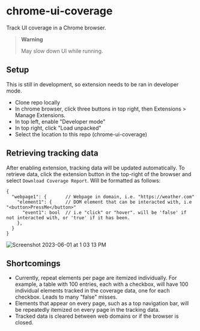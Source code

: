 # chrome-ui-coverage
Track UI coverage in a Chrome browser.

> **Warning**
> 
> May slow down UI while running.

## Setup
This is still in development, so extension needs to be ran in developer mode.

- Clone repo locally
- In chrome browser, click three buttons in top right, then Extensions > Manage Extensions.
- In top left, enable "Developer mode"
- In top right, click "Load unpacked"
- Select the location to this repo (chrome-ui-coverage)

## Retrieving tracking data
After enabling extension, tracking data will be updated automatically. To retrieve data, click the extension button in the top-right of the browser and select `Download Coverage Report`. Will be formatted as follows:
```
{
  "webpage1": {       // Webpage in domain, i.e. "https://weather.com"
    "element1": {     // DOM element that can be interacted with, i.e "<button>PressMe</button>"
      "event1": bool  // i.e "click" or "hover". will be 'false' if not interacted with, or 'true' if it has been.
    },
  }
}
```
![Screenshot 2023-06-01 at 1 03 13 PM](https://github.com/codambro/chrome-ui-coverage/assets/87312005/be9401d1-6a4f-469f-8f2f-c955efa463b0)

## Shortcomings
- Currently, repeat elements per page are itemized individually. For example, a table with 100 entries, each with a checkbox, will have 100 individual elements tracked in the coverage data, one for each checkbox. Leads to many "false" misses.
- Elements that appear on every page, such as a top navigation bar, will be repeatedly itemized on every page in the tracking data.
- Tracked data is cleared between web domains or if the browser is closed.
